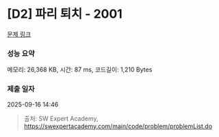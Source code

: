 # [D2] 파리 퇴치 - 2001 

[문제 링크](https://swexpertacademy.com/main/code/problem/problemDetail.do?contestProbId=AV5PzOCKAigDFAUq) 

### 성능 요약

메모리: 26,368 KB, 시간: 87 ms, 코드길이: 1,210 Bytes

### 제출 일자

2025-09-16 14:46



> 출처: SW Expert Academy, https://swexpertacademy.com/main/code/problem/problemList.do